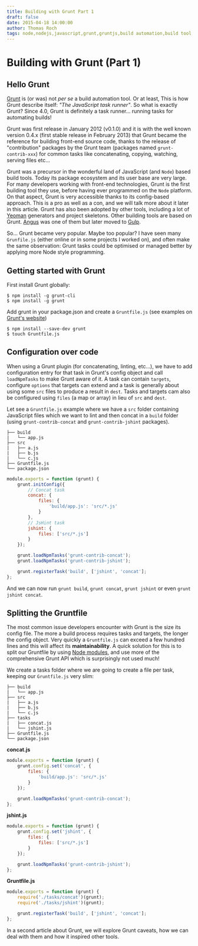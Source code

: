 ```yaml
---
title: Building with Grunt Part 1
draft: false
date: 2015-04-18 14:00:00
author: Thomas Roch
tags: node,nodejs,javascript,grunt,gruntjs,build automation,build tool,task runner
---
```


# Building with Grunt (Part 1)

## Hello Grunt

[Grunt](http://www.gruntjs.com) is (or was) not _per se_ a build automation tool. Or at least, This is how Grunt describe itself: _"The JavaScript task runner"_.
So what is exactly Grunt? Since 4.0, Grunt is definitely a task runner... running tasks for automating builds!

Grunt was first release in January 2012 (v0.1.0) and it is with the well known version 0.4.x (first stable release in February 2013) that
Grunt became the reference for building front-end source code, thanks to the release of "contribution" packages by the Grunt team
(packages named `grunt-contrib-xxx`) for common tasks like concatenating, copying, watching, serving files etc...

Grunt was a precursor in the wonderful land of JavaScript (and `Node`) based build tools. Today its package ecosystem and its user base
are very large. For many developers working with front-end technologies, Grunt is the first building tool they use, before having ever programmed on
the `Node` platform. On that aspect, Grunt is very accessible thanks to its config-based approach. This is a pro as well as a con, and we will
talk more about it later in this article. Grunt has also been adopted by other tools, including a lot of [Yeoman](http://yeoman.io/) generators and
project skeletons. Other building tools are based on Grunt. [Angus](https://github.com/nickjanssen/angus) was one of them but later moved
to [Gulp](http://gulpjs.com/).

So... Grunt became very popular. Maybe too popular? I have seen many `Grunfile.js` (either online or in some projects I worked on),
and often make the same observation: Grunt tasks could be optimised or managed better by applying more Node style programming.


## Getting started with Grunt

First install Grunt globally:

    $ npm install -g grunt-cli
    $ npm install -g grunt

Add grunt in your package.json and create a `Gruntfile.js` (see examples on [Grunt's website](http://www.gruntjs.com))

    $ npm install --save-dev grunt
    $ touch Gruntfile.js

## Configuration over code

When using a Grunt plugin (for concatenating, linting, etc...), we have to add configuration entry for that task in Grunt's config object and call `loadNpmTasks`
to make Grunt aware of it. A task can contain `targets`, configure `options` that targets can extend and a task is generally about using some `src` files to produce a result in `dest`. Tasks and targets cam also be configured using `files` (a map or array) in lieu of `src` and `dest`.

Let see a `Gruntfile.js` example where we have a `src` folder containing JavaScript files which we want to lint and then concat in a `build` folder (using `grunt-contrib-concat` and `grunt-contrib-jshint` packages).

```
├── build
|   └── app.js
├── src
|   ├── a.js
|   ├── b.js
|   └── c.js
├── Gruntfile.js
└── package.json
```

```javascript
module.exports = function (grunt) {
    grunt.initConfig({
        // Concat task
        concat: {
            files: {
                'build/app.js': 'src/*.js'
            }
        },
        // JsHint task
        jshint: {
            files: ['src/*.js']
        }
    });

    grunt.loadNpmTasks('grunt-contrib-concat');
    grunt.loadNpmTasks('grunt-contrib-jshint');

    grunt.registerTask('build', ['jshint', 'concat'];
};
```

And we can now run `grunt build`, `grunt concat`, `grunt jshint` or even `grunt jshint concat`.


## Splitting the Gruntfile

The most common issue developers encounter with Grunt is the size its config file. The more a build process requires tasks and targets,
the longer the config object. Very quickly a `Gruntfile.js` can exceed a few hundred lines and this will affect its **maintainability**. A quick solution
for this is to split our Gruntfile by using [Node modules](https://nodejs.org/api/modules.html), and use more of the comprehensive Grunt API which is
surprisingly not used much!

We create a tasks folder where we are going to create a file per task, keeping our `Gruntfile.js` very slim:

```
├── build
|   └── app.js
├── src
|   ├── a.js
|   ├── b.js
|   └── c.js
├── tasks
|   ├── concat.js
|   └── jshint.js
├── Gruntfile.js
└── package.json
```

**concat.js**

```javascript
module.exports = function (grunt) {
    grunt.config.set('concat', {
        files: {
            'build/app.js': 'src/*.js'
        }
    });

    grunt.loadNpmTasks('grunt-contrib-concat');
};
```

**jshint.js**

```javascript
module.exports = function (grunt) {
    grunt.config.set('jshint', {
        files: {
            files: ['src/*.js']
        }
    });

    grunt.loadNpmTasks('grunt-contrib-jshint');
};
```

**Gruntfile.js**

```javascript
module.exports = function (grunt) {
    require('./tasks/concat')(grunt);
    require('./tasks/jshint')(grunt);

    grunt.registerTask('build', ['jshint', 'concat'];
};
```

In a second article about Grunt, we will explore Grunt caveats, how we can deal with them and how it inspired other tools.
